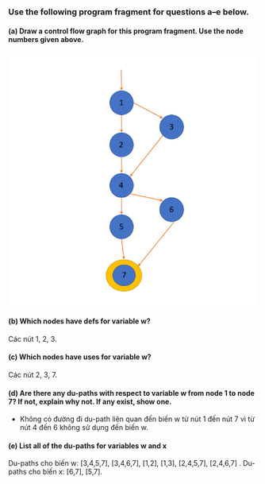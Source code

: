### Use the following program fragment for questions a–e below.


#### (a) Draw a control flow graph for this program fragment. Use the node numbers given above.
![](image/7.3-1.png)

#### (b) Which nodes have defs for variable w?
Các nút 1, 2, 3.

#### (c) Which nodes have uses for variable w?
Các nút 2, 3, 7.

#### (d) Are there any du-paths with respect to variable w from node 1 to node 7? If not, explain why not. If any exist, show one.
- Không có đường đi du-path liên quan đến biến w từ nút 1 đến nút 7 vì từ nút 4 đến 6 không sử dụng đến biến w.

#### (e) List all of the du-paths for variables w and x
Du-paths cho biến w: [3,4,5,7], [3,4,6,7], [1,2], [1,3], [2,4,5,7], [2,4,6,7] .
Du-paths cho biến x: [6,7], [5,7].

